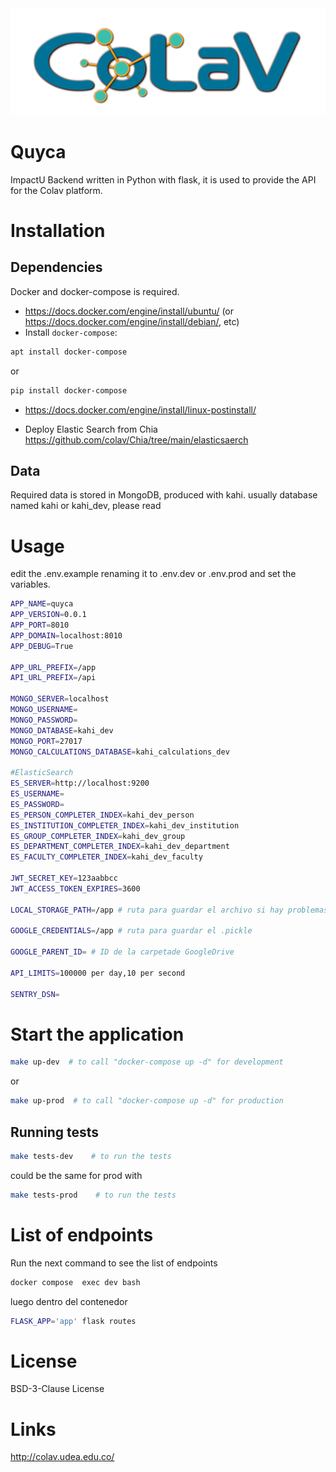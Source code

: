 <center><img src="https://raw.githubusercontent.com/colav/colav.github.io/master/img/Logo.png"/></center>

# Quyca
ImpactU Backend written in Python with flask, it is used to provide the API for the Colav platform.


# Installation

## Dependencies
Docker and docker-compose is required.
* https://docs.docker.com/engine/install/ubuntu/ (or https://docs.docker.com/engine/install/debian/, etc)
* Install `docker-compose`:  
```bash
apt install docker-compose
```
or
```bash
pip install docker-compose
```

* https://docs.docker.com/engine/install/linux-postinstall/

* Deploy Elastic Search from Chia https://github.com/colav/Chia/tree/main/elasticsaerch


## Data 
Required data is stored in MongoDB, produced with kahi.
usually  database named kahi or kahi_dev, please read 



# Usage
edit the .env.example  renaming it to .env.dev or .env.prod and set the variables.

```bash
APP_NAME=quyca
APP_VERSION=0.0.1
APP_PORT=8010
APP_DOMAIN=localhost:8010
APP_DEBUG=True

APP_URL_PREFIX=/app
API_URL_PREFIX=/api

MONGO_SERVER=localhost
MONGO_USERNAME=
MONGO_PASSWORD=
MONGO_DATABASE=kahi_dev
MONGO_PORT=27017
MONGO_CALCULATIONS_DATABASE=kahi_calculations_dev

#ElasticSearch
ES_SERVER=http://localhost:9200
ES_USERNAME=
ES_PASSWORD=
ES_PERSON_COMPLETER_INDEX=kahi_dev_person
ES_INSTITUTION_COMPLETER_INDEX=kahi_dev_institution
ES_GROUP_COMPLETER_INDEX=kahi_dev_group
ES_DEPARTMENT_COMPLETER_INDEX=kahi_dev_department
ES_FACULTY_COMPLETER_INDEX=kahi_dev_faculty

JWT_SECRET_KEY=123aabbcc
JWT_ACCESS_TOKEN_EXPIRES=3600

LOCAL_STORAGE_PATH=/app # ruta para guardar el archivo si hay problemas con google drive

GOOGLE_CREDENTIALS=/app # ruta para guardar el .pickle

GOOGLE_PARENT_ID= # ID de la carpetade GoogleDrive

API_LIMITS=100000 per day,10 per second

SENTRY_DSN=
```

# Start the application
```bash
make up-dev  # to call "docker-compose up -d" for development
```
or
```bash
make up-prod  # to call "docker-compose up -d" for production
```

## Running tests
```bash
make tests-dev    # to run the tests
```
could be the same for prod with 
```bash
make tests-prod    # to run the tests
```

# List of endpoints
Run the next command to see the list of endpoints
```bash
docker compose  exec dev bash
```
luego dentro del contenedor
```bash
FLASK_APP='app' flask routes
```

# License
BSD-3-Clause License

# Links
http://colav.udea.edu.co/




